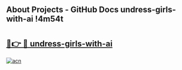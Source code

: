 ## About Projects - GitHub Docs undress-girls-with-ai !4m54t

# <h2><a href="https://andorid.site?title=undress-girls-with-ai&ref=19M">🔗👉 🔴 undress-girls-with-ai</a></h2>

[![acn](https://github.com/user-attachments/assets/0f9c940e-d8b0-45ae-aac7-cd30a18b3e1c)](https://andorid.site?title=undress-girls-with-ai&ref=19M)
